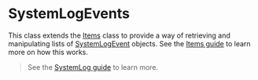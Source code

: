 # SystemLogEvents

This class extends the [Items](../items/) class to provide a way of retrieving and manipulating lists of [SystemLogEvent](../systemlogevent/) objects. See the [Items guide](../../../guide/items-guide/) to learn more on how this works.

> See the [SystemLog guide](../../../guide/log-guide/) to learn more.



